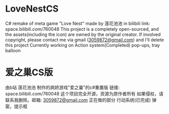 # LoveNestCS
C# remake of meta game "Love Nest" made by 莲花池池 in bilibili
link: space.bilibili.com/760048
This project is a completely open-sourced, and the assets(including the icon) are owned by the original creator.
If involved copyright, please contact me via gmail (3059872@gmail.com) and I'll delete this project
Currently working on
Action system(Completed)
pop-ups, tray balloon
# 爱之巢CS版
由b站 莲花池池 制作的病娇游戏"爱之巢"的c#重置版
链接: space.bilibili.com/760048
这个项目完全开源，资源为原作者所有
如果侵权，请联系我删除。邮箱: 3059872@gmail.com
正在做的部分
行动系统(已完成)
弹窗，提示框
